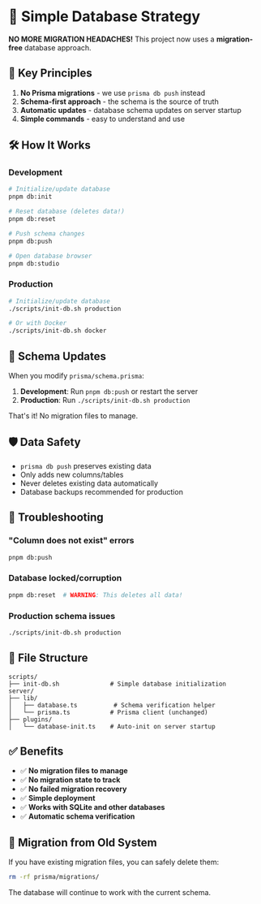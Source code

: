 # 🚀 Simple Database Strategy

**NO MORE MIGRATION HEADACHES!** This project now uses a **migration-free** database approach.

## 🎯 Key Principles

1. **No Prisma migrations** - we use `prisma db push` instead
2. **Schema-first approach** - the schema is the source of truth
3. **Automatic updates** - database schema updates on server startup
4. **Simple commands** - easy to understand and use

## 🛠️ How It Works

### Development
```bash
# Initialize/update database
pnpm db:init

# Reset database (deletes data!)
pnpm db:reset

# Push schema changes
pnpm db:push

# Open database browser
pnpm db:studio
```

### Production
```bash
# Initialize/update database
./scripts/init-db.sh production

# Or with Docker
./scripts/init-db.sh docker
```

## 🔄 Schema Updates

When you modify `prisma/schema.prisma`:

1. **Development**: Run `pnpm db:push` or restart the server
2. **Production**: Run `./scripts/init-db.sh production`

That's it! No migration files to manage.

## 🛡️ Data Safety

- `prisma db push` preserves existing data
- Only adds new columns/tables
- Never deletes existing data automatically
- Database backups recommended for production

## 🚨 Troubleshooting

### "Column does not exist" errors
```bash
pnpm db:push
```

### Database locked/corruption
```bash
pnpm db:reset  # WARNING: This deletes all data!
```

### Production schema issues
```bash
./scripts/init-db.sh production
```

## 📁 File Structure

```
scripts/
├── init-db.sh              # Simple database initialization
server/
├── lib/
│   ├── database.ts          # Schema verification helper
│   └── prisma.ts           # Prisma client (unchanged)
├── plugins/
│   └── database-init.ts    # Auto-init on server startup
```

## ✅ Benefits

- ✅ **No migration files to manage**
- ✅ **No migration state to track**
- ✅ **No failed migration recovery**
- ✅ **Simple deployment**
- ✅ **Works with SQLite and other databases**
- ✅ **Automatic schema verification**

## 🔄 Migration from Old System

If you have existing migration files, you can safely delete them:

```bash
rm -rf prisma/migrations/
```

The database will continue to work with the current schema.
